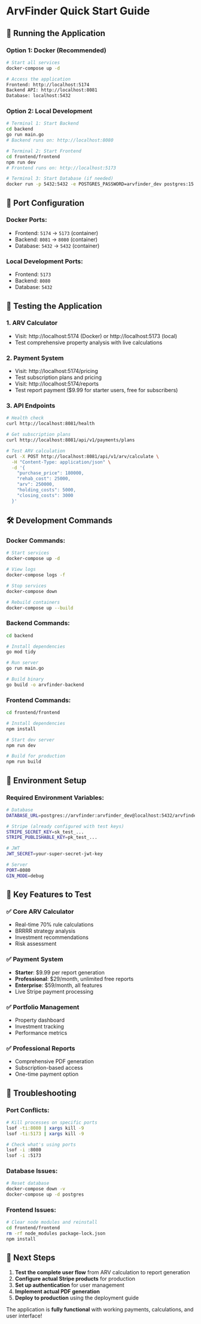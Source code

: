 # ArvFinder Quick Start Guide

## 🚀 Running the Application

### Option 1: Docker (Recommended)
```bash
# Start all services
docker-compose up -d

# Access the application
Frontend: http://localhost:5174
Backend API: http://localhost:8081
Database: localhost:5432
```

### Option 2: Local Development
```bash
# Terminal 1: Start Backend
cd backend
go run main.go
# Backend runs on: http://localhost:8080

# Terminal 2: Start Frontend  
cd frontend/frontend
npm run dev
# Frontend runs on: http://localhost:5173

# Terminal 3: Start Database (if needed)
docker run -p 5432:5432 -e POSTGRES_PASSWORD=arvfinder_dev postgres:15
```

## 🔧 Port Configuration

### Docker Ports:
- Frontend: `5174` → `5173` (container)
- Backend: `8081` → `8080` (container)
- Database: `5432` → `5432` (container)

### Local Development Ports:
- Frontend: `5173`
- Backend: `8080`
- Database: `5432`

## 🧪 Testing the Application

### 1. **ARV Calculator**
- Visit: http://localhost:5174 (Docker) or http://localhost:5173 (local)
- Test comprehensive property analysis with live calculations

### 2. **Payment System**
- Visit: http://localhost:5174/pricing
- Test subscription plans and pricing
- Visit: http://localhost:5174/reports  
- Test report payment ($9.99 for starter users, free for subscribers)

### 3. **API Endpoints**
```bash
# Health check
curl http://localhost:8081/health

# Get subscription plans
curl http://localhost:8081/api/v1/payments/plans

# Test ARV calculation
curl -X POST http://localhost:8081/api/v1/arv/calculate \
  -H "Content-Type: application/json" \
  -d '{
    "purchase_price": 180000,
    "rehab_cost": 25000,
    "arv": 250000,
    "holding_costs": 5000,
    "closing_costs": 3000
  }'
```

## 🛠 Development Commands

### Docker Commands:
```bash
# Start services
docker-compose up -d

# View logs
docker-compose logs -f

# Stop services
docker-compose down

# Rebuild containers
docker-compose up --build
```

### Backend Commands:
```bash
cd backend

# Install dependencies
go mod tidy

# Run server
go run main.go

# Build binary
go build -o arvfinder-backend
```

### Frontend Commands:
```bash
cd frontend/frontend

# Install dependencies
npm install

# Start dev server
npm run dev

# Build for production
npm run build
```

## 🔐 Environment Setup

### Required Environment Variables:
```bash
# Database
DATABASE_URL=postgres://arvfinder:arvfinder_dev@localhost:5432/arvfinder?sslmode=disable

# Stripe (already configured with test keys)
STRIPE_SECRET_KEY=sk_test_...
STRIPE_PUBLISHABLE_KEY=pk_test_...

# JWT
JWT_SECRET=your-super-secret-jwt-key

# Server
PORT=8080
GIN_MODE=debug
```

## 📱 Key Features to Test

### ✅ **Core ARV Calculator**
- Real-time 70% rule calculations
- BRRRR strategy analysis  
- Investment recommendations
- Risk assessment

### ✅ **Payment System**
- **Starter**: $9.99 per report generation
- **Professional**: $29/month, unlimited free reports
- **Enterprise**: $59/month, all features
- Live Stripe payment processing

### ✅ **Portfolio Management**
- Property dashboard
- Investment tracking
- Performance metrics

### ✅ **Professional Reports**
- Comprehensive PDF generation
- Subscription-based access
- One-time payment option

## 🐛 Troubleshooting

### Port Conflicts:
```bash
# Kill processes on specific ports
lsof -ti:8080 | xargs kill -9
lsof -ti:5173 | xargs kill -9

# Check what's using ports
lsof -i :8080
lsof -i :5173
```

### Database Issues:
```bash
# Reset database
docker-compose down -v
docker-compose up -d postgres
```

### Frontend Issues:
```bash
# Clear node modules and reinstall
cd frontend/frontend
rm -rf node_modules package-lock.json
npm install
```

## 🎯 Next Steps

1. **Test the complete user flow** from ARV calculation to report generation
2. **Configure actual Stripe products** for production
3. **Set up authentication** for user management
4. **Implement actual PDF generation** 
5. **Deploy to production** using the deployment guide

The application is **fully functional** with working payments, calculations, and user interface!